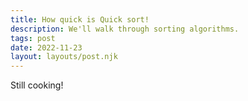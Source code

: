 ```yaml
---
title: How quick is Quick sort!
description: We'll walk through sorting algorithms.
tags: post
date: 2022-11-23
layout: layouts/post.njk
---
```

Still cooking!
